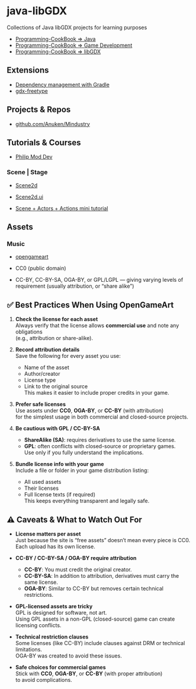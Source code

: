 # java-libGDX
Collections of Java libGDX projects for learning purposes


* [Programming-CookBook => Java](https://github.com/Koubae/Programming-CookBook/tree/master/Programming%20Languages/Java)
* [Programming-CookBook => Game Development](https://github.com/Koubae/Programming-CookBook/tree/master/Game%20Development)
* [Programming-CookBook => libGDX](https://github.com/Koubae/Programming-CookBook/tree/master/Game%20Development/java/libGDX)


Extensions
----------

* [Dependency management with Gradle](https://libgdx.com/wiki/articles/dependency-management-with-gradle#freetypefont-gradle)
* [gdx-freetype](https://libgdx.com/wiki/extensions/gdx-freetype)


Projects & Repos
----------------


* [github.com/Anuken/Mindustry](https://github.com/Anuken/Mindustry)


Tutorials & Courses
-------------------


* [Philip Mod Dev ](https://www.youtube.com/watch?v=p2lUdy68s_M&list=PLLwCf-qdpyEnB_FO_1HkUFh7smwGNjAaC&index=1)


### Scene | Stage

* [Scene2d](https://libgdx.com/wiki/graphics/2d/scene2d/scene2d)
* [Scene2d.ui](https://libgdx.com/wiki/graphics/2d/scene2d/scene2d-ui)

* [Scene + Actors + Actions mini tutorial](https://libgdxinfo.wordpress.com/basic_action/)


Assets
------

### Music 

* [opengameart](https://opengameart.org/)

* CC0 (public domain)
* CC-BY, CC-BY-SA, OGA-BY, or GPL/LGPL — giving varying levels of requirement (usually attribution, or “share alike”)

## ✅ Best Practices When Using OpenGameArt

1. **Check the license for each asset**  
   Always verify that the license allows **commercial use** and note any obligations  
   (e.g., attribution or share-alike).

2. **Record attribution details**  
   Save the following for every asset you use:  
   - Name of the asset  
   - Author/creator  
   - License type  
   - Link to the original source  
   This makes it easier to include proper credits in your game.

3. **Prefer safe licenses**  
   Use assets under **CC0**, **OGA-BY**, or **CC-BY** (with attribution)  
   for the simplest usage in both commercial and closed-source projects.

4. **Be cautious with GPL / CC-BY-SA**  
   - **ShareAlike (SA)**: requires derivatives to use the same license.  
   - **GPL**: often conflicts with closed-source or proprietary games.  
   Use only if you fully understand the implications.

5. **Bundle license info with your game**  
   Include a file or folder in your game distribution listing:  
   - All used assets  
   - Their licenses  
   - Full license texts (if required)  
   This keeps everything transparent and legally safe.


## ⚠️ Caveats & What to Watch Out For

- **License matters per asset**  
  Just because the site is “free assets” doesn’t mean every piece is CC0.  
  Each upload has its own license.

- **CC-BY / CC-BY-SA / OGA-BY require attribution**  
  - **CC-BY**: You must credit the original creator.  
  - **CC-BY-SA**: In addition to attribution, derivatives must carry the same license.  
  - **OGA-BY**: Similar to CC-BY but removes certain technical restrictions.

- **GPL-licensed assets are tricky**  
  GPL is designed for software, not art.  
  Using GPL assets in a non-GPL (closed-source) game can create licensing conflicts.

- **Technical restriction clauses**  
  Some licenses (like CC-BY) include clauses against DRM or technical limitations.  
  OGA-BY was created to avoid these issues.

- **Safe choices for commercial games**  
  Stick with **CC0**, **OGA-BY**, or **CC-BY** (with proper attribution)  
  to avoid complications.